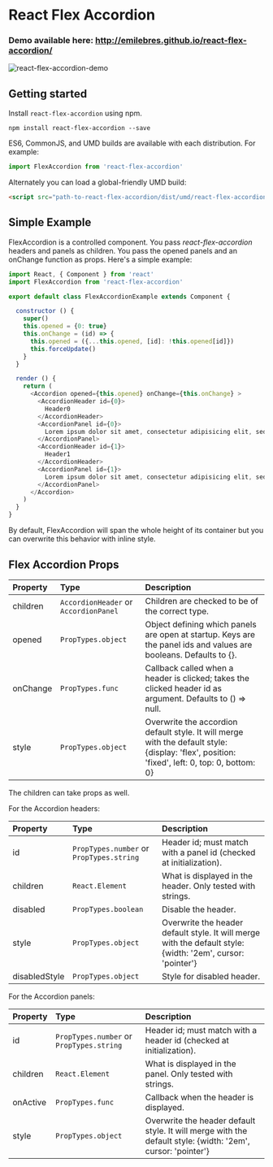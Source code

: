 # React Flex Accordion

### Demo available here: http://emilebres.github.io/react-flex-accordion/

![react-flex-accordion-demo](https://cloud.githubusercontent.com/assets/6179178/16731147/df66501e-4776-11e6-80a3-02b5738621e6.gif)
## Getting started

Install `react-flex-accordion` using npm.

```shell
npm install react-flex-accordion --save
```

ES6, CommonJS, and UMD builds are available with each distribution.
For example:

```js
import FlexAccordion from 'react-flex-accordion'
```

Alternately you can load a global-friendly UMD build:

```html
<script src="path-to-react-flex-accordion/dist/umd/react-flex-accordion.js"></script>
```

## Simple Example
FlexAccordion is a controlled component. You pass _react-flex-accordion_ headers and panels as children. You pass the opened panels and an onChange function as props. Here's a simple example:

```js
import React, { Component } from 'react'
import FlexAccordion from 'react-flex-accordion'

export default class FlexAccordionExample extends Component {

  constructor () {
    super()
    this.opened = {0: true}
    this.onChange = (id) => {
      this.opened = ({...this.opened, [id]: !this.opened[id]})
      this.forceUpdate()
    }
  }

  render () {
    return (
      <Accordion opened={this.opened} onChange={this.onChange} >
        <AccordionHeader id={0}>
          Header0
        </AccordionHeader>
        <AccordionPanel id={0}>
          Lorem ipsum dolor sit amet, consectetur adipisicing elit, sed do eiusmod tempor incididunt ut labore et dolore magna aliqua. Ut enim ad minim veniam, quis nostrud exercitation ullamco laboris nisi ut aliquip ex ea commodo consequat. Duis aute irure dolor in reprehenderit in voluptate velit esse cillum dolore eu fugiat nulla pariatur. Excepteur sint occaecat cupidatat non proident, sunt in culpa qui officia deserunt mollit anim id est laborum.
        </AccordionPanel>
        <AccordionHeader id={1}>
          Header1
        </AccordionHeader>
        <AccordionPanel id={1}>
          Lorem ipsum dolor sit amet, consectetur adipisicing elit, sed do eiusmod tempor incididunt ut labore et dolore magna aliqua. Ut enim ad minim veniam, quis nostrud exercitation ullamco laboris nisi ut aliquip ex ea commodo consequat. Duis aute irure dolor in reprehenderit in voluptate velit esse cillum dolore eu fugiat nulla pariatur. Excepteur sint occaecat cupidatat non proident, sunt in culpa qui officia deserunt mollit anim id est laborum.
        </AccordionPanel>
      </Accordion>
    )
  }
}
```

By default, FlexAccordion will span the whole height of its container but you can overwrite this behavior with inline style.

## Flex Accordion Props

| Property | Type | Description |
|:---|:---|:---|
| children | `AccordionHeader` or `AccordionPanel` | Children are checked to be of the correct type. |
| opened | `PropTypes.object` | Object defining which panels are open at startup. Keys are the panel ids and values are booleans. Defaults to {}.|
| onChange | `PropTypes.func` | Callback called when a header is clicked; takes the clicked header id as argument. Defaults to () => null. |
| style | `PropTypes.object` | Overwrite the accordion default style. It will merge with the default style: {display: 'flex', position: 'fixed', left: 0, top: 0, bottom: 0}|


The children can take props as well.

For the Accordion headers:

| Property | Type | Description |
|:---|:---|:---|
| id | `PropTypes.number` or `PropTypes.string` | Header id; must match with a panel id (checked at initialization).|
| children | `React.Element` | What is displayed in the header. Only tested with strings. |
| disabled | `PropTypes.boolean` | Disable the header. |
| style | `PropTypes.object` | Overwrite the header default style. It will merge with the default style: {width: '2em', cursor: 'pointer'}|
| disabledStyle | `PropTypes.object` | Style for disabled header.|

For the Accordion panels:

| Property | Type | Description |
|:---|:---|:---|
| id | `PropTypes.number` or `PropTypes.string` | Header id; must match with a header id (checked at initialization).|
| children | `React.Element` | What is displayed in the panel. Only tested with strings. |
| onActive | `PropTypes.func` | Callback when the header is displayed. |
| style | `PropTypes.object` | Overwrite the header default style. It will merge with the default style: {width: '2em', cursor: 'pointer'}|
